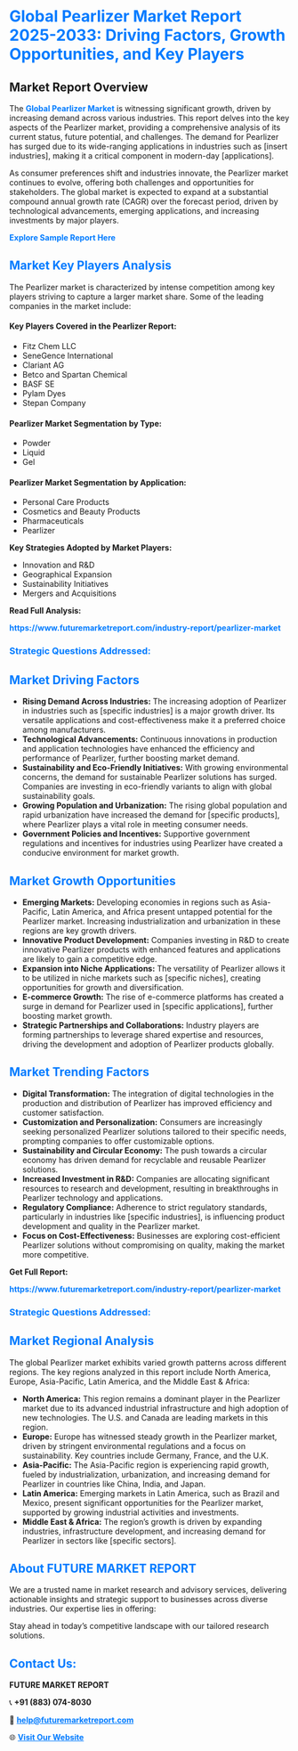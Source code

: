 <h1 style="color: #007BFF;">Global Pearlizer Market Report 2025-2033: Driving Factors, Growth Opportunities, and Key Players</h1>

<section id="overview">
<h2>Market Report Overview</h2>
<p>The <a href="https://www.futuremarketreport.com/industry-report/pearlizer-market" style="color: #007BFF; text-decoration: none;"><strong>Global Pearlizer Market</strong></a> is witnessing significant growth, driven by increasing demand across various industries. This report delves into the key aspects of the Pearlizer market, providing a comprehensive analysis of its current status, future potential, and challenges. The demand for Pearlizer has surged due to its wide-ranging applications in industries such as [insert industries], making it a critical component in modern-day [applications].</p>
<p>As consumer preferences shift and industries innovate, the Pearlizer market continues to evolve, offering both challenges and opportunities for stakeholders. The global market is expected to expand at a substantial compound annual growth rate (CAGR) over the forecast period, driven by technological advancements, emerging applications, and increasing investments by major players.</p>
</section>

<section id="overview">
<p><a href="https://www.futuremarketreport.com/request-sample/reportId=121777" style="color: #007BFF; text-decoration: none;"><strong>Explore Sample Report Here</strong></a></p>
</section>

<section id="key-players">
<h2 style="color: #007BFF;">Market Key Players Analysis</h2>
<p>The Pearlizer market is characterized by intense competition among key players striving to capture a larger market share. Some of the leading companies in the market include:</p>
<h4>Key Players Covered in the Pearlizer Report:</h4>
<ul><li>Fitz Chem LLC</li><li>SeneGence International</li><li>Clariant AG</li><li>Betco and Spartan Chemical</li><li>BASF SE</li><li>Pylam Dyes</li><li>Stepan Company</li></ul>
<h4>Pearlizer Market Segmentation by Type:</h4>
<ul><li>Powder</li><li>Liquid</li><li>Gel</li></ul>

<h4>Pearlizer Market Segmentation by Application:</h4>
<ul><li>Personal Care Products</li><li>Cosmetics and Beauty Products</li><li>Pharmaceuticals</li><li>Pearlizer</li></ul>
<p><strong>Key Strategies Adopted by Market Players:</strong></p>
<ul>
<li>Innovation and R&D</li>
<li>Geographical Expansion</li>
<li>Sustainability Initiatives</li>
<li>Mergers and Acquisitions</li>
</ul>
</section>

<section>
<p><strong>Read Full Analysis: </strong></p><a href="https://www.futuremarketreport.com/industry-report/pearlizer-market" style="color: #007BFF; text-decoration: none;"><strong>https://www.futuremarketreport.com/industry-report/pearlizer-market</strong></a>
<h3 style="color: #007BFF;">Strategic Questions Addressed:</h3>
</section>

<section id="driving-factors">
<h2 style="color: #007BFF;">Market Driving Factors</h2>
<ul>
<li><strong>Rising Demand Across Industries:</strong> The increasing adoption of Pearlizer in industries such as [specific industries] is a major growth driver. Its versatile applications and cost-effectiveness make it a preferred choice among manufacturers.</li>
<li><strong>Technological Advancements:</strong> Continuous innovations in production and application technologies have enhanced the efficiency and performance of Pearlizer, further boosting market demand.</li>
<li><strong>Sustainability and Eco-Friendly Initiatives:</strong> With growing environmental concerns, the demand for sustainable Pearlizer solutions has surged. Companies are investing in eco-friendly variants to align with global sustainability goals.</li>
<li><strong>Growing Population and Urbanization:</strong> The rising global population and rapid urbanization have increased the demand for [specific products], where Pearlizer plays a vital role in meeting consumer needs.</li>
<li><strong>Government Policies and Incentives:</strong> Supportive government regulations and incentives for industries using Pearlizer have created a conducive environment for market growth.</li>
</ul>
</section>

<section id="growth-opportunities">
<h2 style="color: #007BFF;">Market Growth Opportunities</h2>
<ul>
<li><strong>Emerging Markets:</strong> Developing economies in regions such as Asia-Pacific, Latin America, and Africa present untapped potential for the Pearlizer market. Increasing industrialization and urbanization in these regions are key growth drivers.</li>
<li><strong>Innovative Product Development:</strong> Companies investing in R&D to create innovative Pearlizer products with enhanced features and applications are likely to gain a competitive edge.</li>
<li><strong>Expansion into Niche Applications:</strong> The versatility of Pearlizer allows it to be utilized in niche markets such as [specific niches], creating opportunities for growth and diversification.</li>
<li><strong>E-commerce Growth:</strong> The rise of e-commerce platforms has created a surge in demand for Pearlizer used in [specific applications], further boosting market growth.</li>
<li><strong>Strategic Partnerships and Collaborations:</strong> Industry players are forming partnerships to leverage shared expertise and resources, driving the development and adoption of Pearlizer products globally.</li>
</ul>
</section>

<section id="trending-factors">
<h2 style="color: #007BFF;">Market Trending Factors</h2>
<ul>
<li><strong>Digital Transformation:</strong> The integration of digital technologies in the production and distribution of Pearlizer has improved efficiency and customer satisfaction.</li>
<li><strong>Customization and Personalization:</strong> Consumers are increasingly seeking personalized Pearlizer solutions tailored to their specific needs, prompting companies to offer customizable options.</li>
<li><strong>Sustainability and Circular Economy:</strong> The push towards a circular economy has driven demand for recyclable and reusable Pearlizer solutions.</li>
<li><strong>Increased Investment in R&D:</strong> Companies are allocating significant resources to research and development, resulting in breakthroughs in Pearlizer technology and applications.</li>
<li><strong>Regulatory Compliance:</strong> Adherence to strict regulatory standards, particularly in industries like [specific industries], is influencing product development and quality in the Pearlizer market.</li>
<li><strong>Focus on Cost-Effectiveness:</strong> Businesses are exploring cost-efficient Pearlizer solutions without compromising on quality, making the market more competitive.</li>
</ul>
</section>

<section>
<p><strong>Get Full Report: </strong></p><a href="https://www.futuremarketreport.com/industry-report/pearlizer-market" style="color: #007BFF; text-decoration: none;"><strong>https://www.futuremarketreport.com/industry-report/pearlizer-market</strong></a>
<h3 style="color: #007BFF;">Strategic Questions Addressed:</h3>
</section>


<section id="regional-analysis">
<h2 style="color: #007BFF;">Market Regional Analysis</h2>
<p>The global Pearlizer market exhibits varied growth patterns across different regions. The key regions analyzed in this report include North America, Europe, Asia-Pacific, Latin America, and the Middle East & Africa:</p>
<ul>
<li><strong>North America:</strong> This region remains a dominant player in the Pearlizer market due to its advanced industrial infrastructure and high adoption of new technologies. The U.S. and Canada are leading markets in this region.</li>
<li><strong>Europe:</strong> Europe has witnessed steady growth in the Pearlizer market, driven by stringent environmental regulations and a focus on sustainability. Key countries include Germany, France, and the U.K.</li>
<li><strong>Asia-Pacific:</strong> The Asia-Pacific region is experiencing rapid growth, fueled by industrialization, urbanization, and increasing demand for Pearlizer in countries like China, India, and Japan.</li>
<li><strong>Latin America:</strong> Emerging markets in Latin America, such as Brazil and Mexico, present significant opportunities for the Pearlizer market, supported by growing industrial activities and investments.</li>
<li><strong>Middle East & Africa:</strong> The region’s growth is driven by expanding industries, infrastructure development, and increasing demand for Pearlizer in sectors like [specific sectors].</li>
</ul>
</section>

<footer>
<h2 style="color: #007BFF;">About FUTURE MARKET REPORT</h2>
<p>We are a trusted name in market research and advisory services, delivering actionable insights and strategic support to businesses across diverse industries. Our expertise lies in offering:</p>

<p>Stay ahead in today’s competitive landscape with our tailored research solutions.</p>

<h2 style="color: #007BFF;">Contact Us:</h2>
<p><strong>FUTURE MARKET REPORT</strong></p>
<p>📞 <strong>+91 (883) 074-8030</strong></p>
<p>📧 <strong><a href="mailto:help@futuremarketreport.com" style="color: #007BFF;">help@futuremarketreport.com</a></strong></p>
<p>🌐 <strong><a href="https://www.futuremarketreport.com/" style="color: #007BFF;">Visit Our Website</a></strong></p>
</footer>